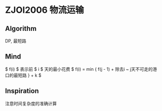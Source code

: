 # ZJOI2006 物流运输
## Algorithm
DP, 最短路
## Mind
$ f(i) $ 表示前 $ i $ 天的最小花费
$ f(i) = min \{ f(j - 1) + 除去i ~ j天不可走的港口的最短路 \} + k $
## Inspiration
注意时间复杂度的准确计算
